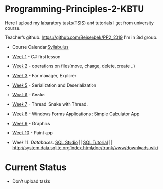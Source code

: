 # Programming-Principles-2-KBTU

Here I upload my labaratory tasks(TSIS) and tutorials I get from university course. 

Teacher's github.
https://github.com/Beisenbek/PP2_2019
I'm in 3rd group.

* Course Calendar [Syllabulus](https://d1b10bmlvqabco.cloudfront.net/attach/jrblfrwdsdm685/i30ei1gp25gpx/jsbay41p6ae8/Syllabus_PP2.pdf)


* [Week 1](https://d1b10bmlvqabco.cloudfront.net/attach/jrblfrwdsdm685/i30ei1gp25gpx/jrbpmhuflnt/Lab1_PP2.pdf) - C# first lesson

* [Week 2](https://d1b10bmlvqabco.cloudfront.net/attach/jrblfrwdsdm685/i30ei1gp25gpx/jrlzs8n82e2f/Lab2_PP2.pdf) - operations on files(move, change, delete, create ..)

* [Week 3](https://d1b10bmlvqabco.cloudfront.net/attach/jrblfrwdsdm685/i30ei1gp25gpx/jrvo1550kclv/Lab3_pp2.pdf) - Far manager, Explorer

* [Week 5](https://d1b10bmlvqabco.cloudfront.net/attach/jrblfrwdsdm685/i30ei1gp25gpx/jsfodny9y6sn/TSIS4_PP2.pdf) - Serialization and Deserialization

* [Week 6](https://d1b10bmlvqabco.cloudfront.net/attach/jrblfrwdsdm685/i30ei1gp25gpx/jspon0p3htms/TSIS5.pdf) - Snake

* [Week 7](https://d1b10bmlvqabco.cloudfront.net/attach/jrblfrwdsdm685/i30ei1gp25gpx/jt9psybvdssf/TSIS6_PP2.pdf) - Thread. Snake with Thread.

* [Week 8](https://d1b10bmlvqabco.cloudfront.net/attach/jrblfrwdsdm685/i30ei1gp25gpx/jtb17weri1vt/TSIS7_PP2.pdf) - Windows Forms Applications : Simple Calculator App

* [Week 9](https://d1b10bmlvqabco.cloudfront.net/attach/jrblfrwdsdm685/i30ei1gp25gpx/ju53l681m5h3/TSIS8_PP2.pdf) - Graphics

* [Week 10](https://d1b10bmlvqabco.cloudfront.net/attach/jrblfrwdsdm685/i30ei1gp25gpx/ju53mcuw909w/TSIS9_PP2.pdf) - Paint app

* Week 11. _Databases_. [SQL Studio](https://sqlitestudio.pl/index.rvt?act=download) || [SQL Tutorial](https://www.w3schools.com/sql/)  || http://system.data.sqlite.org/index.html/doc/trunk/www/downloads.wiki

# Current Status
* Don't upload tasks
